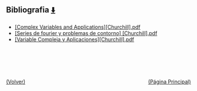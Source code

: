 
<html>
<body>
<h2>Bibliografia <a href="https://downgit.github.io/#/home?url=https://github.com/Apuntes-FIUBA/Apuntes-Electronica/tree/main/81 - Matemática/8105 - Analisis Matematico III A/Bibliografia" style="font-size:20px">  ⬇️ </a></h2>
<ul>
    <li><a href="[Complex Variables and Applications][Churchill].pdf">[Complex Variables and Applications][Churchill].pdf</a></li>
    <li><a href="[Series de fourier y problemas de contorno] [Churchill].pdf">[Series de fourier y problemas de contorno] [Churchill].pdf</a></li>
    <li><a href="[Variable Compleja y Aplicaciones][Churchill].pdf">[Variable Compleja y Aplicaciones][Churchill].pdf</a></li>
</ul>
</body>
</html>

















<br><br><br><br><br><a href="../" style="float: left">(Volver)</a> <a href="https://apuntes-fiuba.github.io/Apuntes-Electronica" style="float: right">(Página Principal)</a>
